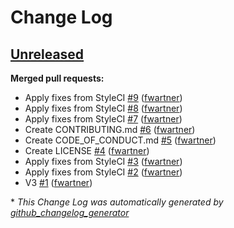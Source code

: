 # Change Log

## [Unreleased](https://github.com/PHPMap/portal/tree/HEAD)

**Merged pull requests:**

- Apply fixes from StyleCI [\#9](https://github.com/PHPMap/portal/pull/9) ([fwartner](https://github.com/fwartner))
- Apply fixes from StyleCI [\#8](https://github.com/PHPMap/portal/pull/8) ([fwartner](https://github.com/fwartner))
- Apply fixes from StyleCI [\#7](https://github.com/PHPMap/portal/pull/7) ([fwartner](https://github.com/fwartner))
- Create CONTRIBUTING.md [\#6](https://github.com/PHPMap/portal/pull/6) ([fwartner](https://github.com/fwartner))
- Create CODE\_OF\_CONDUCT.md [\#5](https://github.com/PHPMap/portal/pull/5) ([fwartner](https://github.com/fwartner))
- Create LICENSE [\#4](https://github.com/PHPMap/portal/pull/4) ([fwartner](https://github.com/fwartner))
- Apply fixes from StyleCI [\#3](https://github.com/PHPMap/portal/pull/3) ([fwartner](https://github.com/fwartner))
- Apply fixes from StyleCI [\#2](https://github.com/PHPMap/portal/pull/2) ([fwartner](https://github.com/fwartner))
- V3 [\#1](https://github.com/PHPMap/portal/pull/1) ([fwartner](https://github.com/fwartner))



\* *This Change Log was automatically generated by [github_changelog_generator](https://github.com/skywinder/Github-Changelog-Generator)*